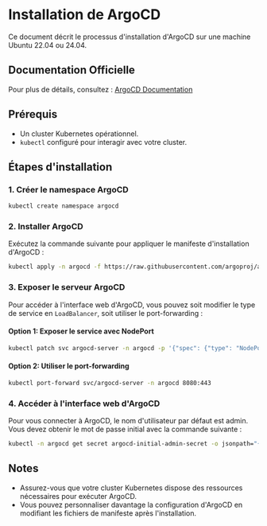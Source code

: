 # Installation de ArgoCD

Ce document décrit le processus d'installation d'ArgoCD sur une machine Ubuntu 22.04 ou 24.04.

## Documentation Officielle

Pour plus de détails, consultez : [ArgoCD Documentation](https://argo-cd.readthedocs.io/en/stable/getting_started/)

## Prérequis

- Un cluster Kubernetes opérationnel.
- `kubectl` configuré pour interagir avec votre cluster.

## Étapes d'installation

### 1. Créer le namespace ArgoCD

```bash
kubectl create namespace argocd
```

### 2. Installer ArgoCD

Exécutez la commande suivante pour appliquer le manifeste d'installation d'ArgoCD :

```bash
kubectl apply -n argocd -f https://raw.githubusercontent.com/argoproj/argo-cd/stable/manifests/install.yaml
```

### 3. Exposer le serveur ArgoCD

Pour accéder à l'interface web d'ArgoCD, vous pouvez soit modifier le type de service en `LoadBalancer`, soit utiliser le port-forwarding :

#### Option 1: Exposer le service avec NodePort

```bash
kubectl patch svc argocd-server -n argocd -p '{"spec": {"type": "NodePort"}}'
```

#### Option 2: Utiliser le port-forwarding

```bash
kubectl port-forward svc/argocd-server -n argocd 8080:443
```

### 4. Accéder à l'interface web d'ArgoCD

Pour vous connecter à ArgoCD, le nom d'utilisateur par défaut est admin. Vous devez obtenir le mot de passe initial avec la commande suivante :

```bash
kubectl -n argocd get secret argocd-initial-admin-secret -o jsonpath="{.data.password}" | base64 -d
```

## Notes

- Assurez-vous que votre cluster Kubernetes dispose des ressources nécessaires pour exécuter ArgoCD.
- Vous pouvez personnaliser davantage la configuration d'ArgoCD en modifiant les fichiers de manifeste après l'installation.
